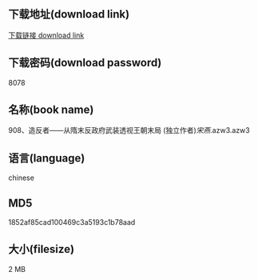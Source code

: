 ## 下载地址(download link)
[下载链接 download link](https://voluble-croquembouche-d321dc.netlify.app/?s=908%E3%80%81%E9%80%A0%E5%8F%8D%E8%80%85%E2%80%94%E2%80%94%E4%BB%8E%E9%9A%8B%E6%9C%AB%E5%8F%8D%E6%94%BF%E5%BA%9C%E6%AD%A6%E8%A3%85%E9%80%8F%E8%A7%86%E7%8E%8B%E6%9C%9D%E6%9C%AB%E5%B1%80+%28%E7%8B%AC%E7%AB%8B%E4%BD%9C%E8%80%85%29_%E5%AE%8B%E7%87%95_.azw3)

## 下载密码(download password)
8078

## 名称(book name)
908、造反者——从隋末反政府武装透视王朝末局 (独立作者)_宋燕_.azw3.azw3

## 语言(language)
chinese

## MD5
1852af85cad100469c3a5193c1b78aad

## 大小(filesize)
2 MB
